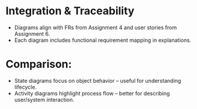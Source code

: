 
# Integration & Traceability
- Diagrams align with FRs from Assignment 4 and user stories from Assignment 6.
- Each diagram includes functional requirement mapping in explanations.

# Comparison:
- State diagrams focus on object behavior – useful for understanding lifecycle.
- Activity diagrams highlight process flow – better for describing user/system interaction.
